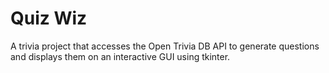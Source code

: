 # Quiz Wiz
A trivia project that accesses the Open Trivia DB API to generate questions and displays them on an interactive GUI using tkinter.
